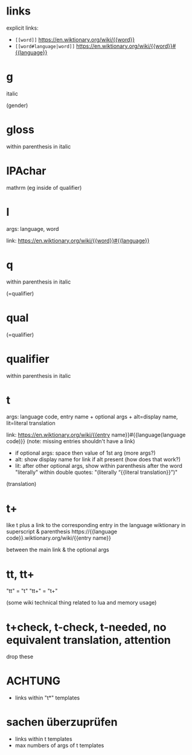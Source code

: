 # links

explicit links:
- `[[word]]` https://en.wiktionary.org/wiki/{{word}}
- `[[word#language|word]]` https://en.wiktionary.org/wiki/{{word}}#{{language}}

# g

italic

(gender)

# gloss

within parenthesis in italic

# IPAchar

mathrm (eg inside of qualifier)

# l

args: language, word

link: https://en.wiktionary.org/wiki/{{word}}#{{language}}

# q

within parenthesis in italic

(=qualifier)

# qual

(=qualifier)

# qualifier

within parenthesis in italic

# t

args: language code, entry name + optional args + alt=display name, lit=literal translation

link:
https://en.wiktionary.org/wiki/{{entry name}}#{{language(language code)}}
(note: missing entries shouldn't have a link)

- if optional args: space then value of 1st arg (more args?)
- alt: show display name for link if alt present (how does that work?)
- lit: after other optional args, show within parenthesis after the word "literally" within double quotes:
 "(literally “{{literal translation}}”)"



(translation)

# t+

like t plus a link to the corresponding entry in the language wiktionary
in superscript & parenthesis
https://{{language code}}.wiktionary.org/wiki/{{entry name}}

between the main link & the optional args

# tt, tt+

"tt" = "t"
"tt+" = "t+"

(some wiki technical thing related to lua and memory usage)

# t+check, t-check, t-needed, no equivalent translation, attention

drop these

# ACHTUNG

- links within "t*" templates


# sachen überzuprüfen

- links within t templates
- max numbers of args of t templates